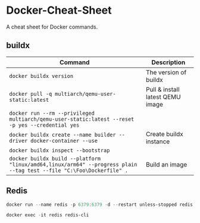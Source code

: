 # Docker-Cheat-Sheet

A cheat sheet for Docker commands.

## buildx

| Command                                                                                                             | Description                      |
| ------------------------------------------------------------------------------------------------------------------- | -------------------------------- |
| `docker buildx version`                                                                                             | The version of buildx            |
| `docker pull -q multiarch/qemu-user-static:latest`                                                                  | Pull & install latest QEMU image |
| `docker run --rm --privileged multiarch/qemu-user-static:latest --reset -p yes --credential yes`                    |                                  |
| `docker buildx create --name builder --driver docker-container --use`                                               | Create buildx instance           |
| `docker buildx inspect --bootstrap`                                                                                 |                                  |
| `docker buildx build --platform "linux/amd64,linux/arm64" --progress plain --tag test --file "C:\Foo\Dockerfile" .` | Build an image                   |

## Redis

```powershell
docker run --name redis -p 6379:6379 -d --restart unless-stopped redis

docker exec -it redis redis-cli
```
